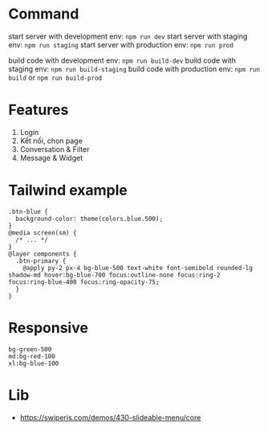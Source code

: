 # Command
start server with development env: ```npm run dev```
start server with staging env: ```npm run staging```
start server with production env: ```npm run prod```

build code with development env: ```npm run build-dev```
build code with staging env: ```npm run build-staging```
build code with production env: ```npm run build``` or ```npm run build-prod```

# Features
1. Login 
2. Kết nối, chọn page 
3. Conversation & Filter
4. Message & Widget

# Tailwind example
```
.btn-blue {
  background-color: theme(colors.blue.500);
}
@media screen(sm) {
  /* ... */
}
@layer components {
  .btn-primary {
    @apply py-2 px-4 bg-blue-500 text-white font-semibold rounded-lg shadow-md hover:bg-blue-700 focus:outline-none focus:ring-2 focus:ring-blue-400 focus:ring-opacity-75;
  }
}
```
# Responsive
```
bg-green-500 
md:bg-red-100 
xl:bg-blue-100
```

# Lib
- https://swiperjs.com/demos/430-slideable-menu/core